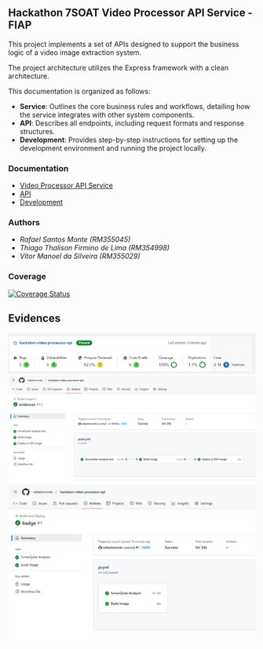 ## Hackathon 7SOAT Video Processor API Service - FIAP

This project implements a set of APIs designed to support the business logic of a video image extraction system.

The project architecture utilizes the Express framework with a clean architecture.

This documentation is organized as follows:

- **Service**: Outlines the core business rules and workflows, detailing how the service integrates with other system components.
- **API**: Describes all endpoints, including request formats and response structures.
- **Development**: Provides step-by-step instructions for setting up the development environment and running the project locally.

### Documentation

- [Video Processor API Service](docs/service.md)
- [API](docs/api.md)
- [Development](docs/development.md)

### Authors

- _Rafael Santos Monte (RM355045)_
- _Thiago Thalison Firmino de Lima (RM354998)_
- _Vitor Manoel da Silveira (RM355029)_

### Coverage

[![Coverage Status](https://coveralls.io/repos/github/rafaelsmonte/tech-challenge-7soat-payment-service/badge.svg)](https://coveralls.io/github/rafaelsmonte/tech-challenge-7soat-payment-service)

## Evidences

![Coverage](docs/evidences/video-processor-coverage.png)
![Sucessful pipeline on push](docs/evidences/video-processor-pipeline.png)
![Sucessful pipeline on pr](docs/evidences/video-processor-pipeline-pr.png)
